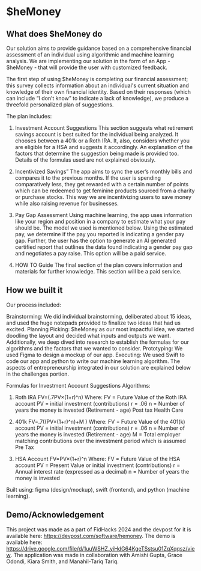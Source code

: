 # $heMoney

## What does $heMoney do
Our solution aims to provide guidance based on a comprehensive financial assessment of an individual using algorithmic and machine learning analysis. We are implementing our solution in the form of an App - $heMoney - that will provide the user with customized feedback.

The first step of using $heMoney is completing our financial assessment; this survey collects information about an individual's current situation and knowledge of their own financial identity. Based on their responses (which can include “I don’t know” to indicate a lack of knowledge), we produce a threefold personalized plan of suggestions.

The plan includes:

1. Investment Account Suggestions This section suggests what retirement savings account is best suited for the individual being analyzed. It chooses between a 401k or a Roth IRA. It, also, considers whether you are eligible for a HSA and suggests it accordingly. An explanation of the factors that determine the suggestion being made is provided too. Details of the formulas used are not explained obviously.

2. Incentivized Savings” The app aims to sync the user’s monthly bills and compares it to the previous months. If the user is spending comparatively less, they get rewarded with a certain number of points which can be redeemed to get feminine products sourced from a charity or purchase stocks. This way we are incentivizing users to save money while also raising revenue for businesses.

3. Pay Gap Assessment Using machine learning, the app uses information like your region and position in a company to estimate what your pay should be. The model we used is mentioned below. Using the estimated pay, we determine if the pay you reported is indicating a gender pay gap. Further, the user has the option to generate an AI generated certified report that outlines the data found indicating a gender pay gap and negotiates a pay raise. This option will be a paid service.

4. HOW TO Guide The final section of the plan covers information and materials for further knowledge. This section will be a paid service.

## How we built it
Our process included:

Brainstorming:  We did individual brainstorming, deliberated about 15 ideas, and used the huge notepads provided to finalize two ideas that had us excited.
Planning Picking: $heMoney as our most impactful idea, we started doodling the layout and decided what inputs and outputs we want. Additionally, we deep dived into research to establish the formulas for our algorithms and the factors that we wanted to consider.
Prototyping: We used Figma to design a mockup of our app.
Executing: We used Swift to code our app and python to write our machine learning algorithm.
The aspects of entrepreneurship integrated in our solution are explained below in the challenges portion.

Formulas for Investment Account Suggestions Algorithms:

1. Roth IRA FV=(.7PV×(1+r)^n) Where: FV = Future Value of the Roth IRA account PV = initial investment (contributions) r = .06 n = Number of years the money is invested (Retirement - age) Post tax Health Care

2. 401k FV=.7((PV×(1+r)^n)+M ) Where: FV = Future Value of the 401(k) account PV = initial investment (contributions) r = .06 n = Number of years the money is invested (Retirement - age) M = Total employer matching contributions over the investment period which is assumed Pre Tax

3. HSA Account FV=PV×(1+r)^n Where: FV = Future Value of the HSA account PV = Present Value or initial investment (contributions) r = Annual interest rate (expressed as a decimal) n = Number of years the money is invested

Built using: figma (design/mockup), swift (frontend), and python (machine learning).

## Demo/Acknowledgement
This project was made as a part of FidHacks 2024 and the devpost for it is available here: https://devpost.com/software/hemoney. The demo is available here: https://drive.google.com/file/d/1uuWSHZ_yiHdG64KgeTSstsu01ZqXqqsz/view. The application was made in collaboration with Amishi Gupta, Grace Odondi, Kiara Smith, and Manahil-Tariq Tariq.



